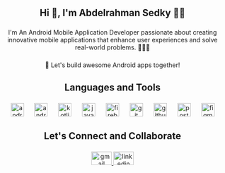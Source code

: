 <h2 align="center">Hi 👋, I'm Abdelrahman Sedky 👨‍💻</h2>

###

<p align="center">I'm An Android Mobile Application Developer passionate about creating innovative mobile applications that enhance user experiences and solve real-world problems. 📱🚀💡</p>

###

<p align="center">🚀 Let's build awesome Android apps together!</p>

###

<h2 align="center">Languages and Tools</h2>

###

<div align="center">
  <img src="https://cdn.simpleicons.org/android/3DDC84" height="30" alt="android logo"  />
  <img width="16" />
  <img src="https://skillicons.dev/icons?i=androidstudio" height="30" alt="androidstudio logo"  />
  <img width="16" />
  <img src="https://skillicons.dev/icons?i=kotlin" height="30" alt="kotlin logo"  />
  <img width="16" />
  <img src="https://skillicons.dev/icons?i=java" height="30" alt="java logo"  />
  <img width="16" />
  <img src="https://skillicons.dev/icons?i=firebase" height="30" alt="firebase logo"  />
  <img width="16" />
  <img src="https://skillicons.dev/icons?i=git" height="30" alt="git logo"  />
  <img width="16" />
  <img src="https://skillicons.dev/icons?i=github" height="30" alt="github logo"  />
  <img width="16" />
  <img src="https://skillicons.dev/icons?i=postman" height="30" alt="postman logo"  />
  <img width="16" />
  <img src="https://skillicons.dev/icons?i=figma" height="30" alt="figma logo"  />
</div>

###

<h2 align="center">Let's Connect and Collaborate</h2>

###

<div align="center">
  <a href="mailto:abdelrahmanoda@gmail.com" target="_blank">
    <img src="https://raw.githubusercontent.com/maurodesouza/profile-readme-generator/master/src/assets/icons/social/gmail/default.svg" width="46" height="30" alt="gmail logo"  />
  </a>
  <a href="https://www.linkedin.com/in/abdelrahman-sedky/" target="_blank">
    <img src="https://raw.githubusercontent.com/maurodesouza/profile-readme-generator/master/src/assets/icons/social/linkedin/default.svg" width="46" height="30" alt="linkedin logo"  />
  </a>
</div>

###
